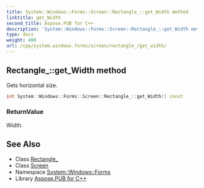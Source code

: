 ```yaml
---
title: System::Windows::Forms::Screen::Rectangle_::get_Width method
linktitle: get_Width
second_title: Aspose.PUB for C++
description: 'System::Windows::Forms::Screen::Rectangle_::get_Width method. Gets horizontal size in C++.'
type: docs
weight: 400
url: /cpp/system.windows.forms/screen/rectangle_/get_width/
---
```

## Rectangle_::get_Width method


Gets horizontal size.

```cpp
int System::Windows::Forms::Screen::Rectangle_::get_Width() const
```


### ReturnValue

Width.

## See Also

* Class [Rectangle_](../)
* Class [Screen](../../)
* Namespace [System::Windows::Forms](../../../)
* Library [Aspose.PUB for C++](../../../../)
